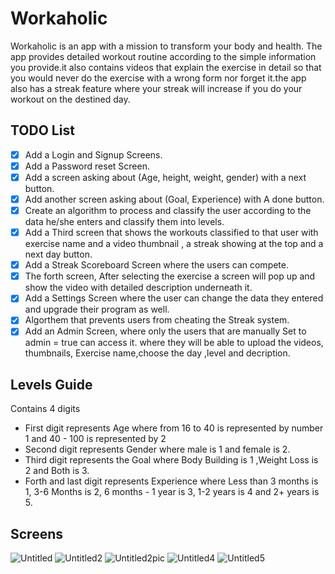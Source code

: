 # Workaholic
Workaholic is an app with a mission to transform your body and health. The app provides detailed workout routine according to the simple information you provide.it also contains videos that explain the exercise in detail so that you would never do the exercise with a wrong form nor forget it.the app also has a streak feature where your streak will increase if you do your workout on the destined day.

## TODO List
- [X] Add a Login and Signup Screens.
- [X] Add a Password reset Screen.
- [X] Add a screen asking about (Age, height, weight, gender) with a next button.
- [X] Add another screen asking about (Goal, Experience) with A done button.
- [X] Create an algorithm to process and classify the user according to the data he/she enters and classify them into levels.
- [X] Add a Third screen that shows the workouts classified to that user with exercise name and a video thumbnail , a streak showing at the top and a next day button.
- [X] Add a Streak Scoreboard Screen where the users can compete.
- [X] The forth screen, After selecting the exercise a screen will pop up and show the video with detailed description underneath it. 
- [X] Add a Settings Screen where the user can change the data they entered and upgrade their program as well.
- [X] Algorthem that prevents users from cheating the Streak system.
- [X] Add an Admin Screen, where only the users that are manually Set to admin = true can access it. where they will be able to upload the videos, thumbnails, Exercise name,choose the day ,level and decription.

## Levels Guide
Contains 4 digits 
- First digit represents Age where from 16 to 40 is represented by number 1 and 40 - 100 is represented by 2
- Second digit represents Gender where male is 1 and female is 2.
- Third digit represents the Goal where Body Building is 1 ,Weight Loss is 2 and Both is 3.
- Forth and last digit represents Experience where Less than 3 months is 1, 3-6 Months is 2, 6 months - 1 year is 3, 1-2 years is 4 and 2+ years is 5.

## Screens
![Untitled](https://user-images.githubusercontent.com/91944341/179742423-32ea6879-1b56-4eec-a37b-52dcc49ec2c0.jpg)
![Untitled2](https://user-images.githubusercontent.com/91944341/179742441-65530d58-7b36-49e2-862e-edb72eb7d3bf.jpg)
![Untitled2pic](https://user-images.githubusercontent.com/91944341/180209119-427b9eae-5e54-44fc-8fd8-7c076036e02a.jpg)
![Untitled4](https://user-images.githubusercontent.com/91944341/179742469-46038233-e08a-4a93-867f-611d6f8a84d4.jpg)
![Untitled5](https://user-images.githubusercontent.com/91944341/179742478-f9286dac-556a-4de6-96e0-8a630472e468.jpg)
